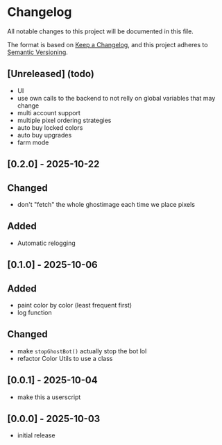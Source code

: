 # Changelog

All notable changes to this project will be documented in this file.

The format is based on [Keep a Changelog](https://keepachangelog.com/en/1.0.0/),
and this project adheres to [Semantic Versioning](https://semver.org/spec/v2.0.0.html).

## [Unreleased] (todo)
- UI
- use own calls to the backend to not relly on global variables that may change
- multi account support
- multiple pixel ordering strategies
- auto buy locked colors
- auto buy upgrades
- farm mode

## [0.2.0] - 2025-10-22
## Changed
- don't "fetch" the whole ghostimage each time we place pixels
## Added
- Automatic relogging

## [0.1.0] - 2025-10-06
## Added
- paint color by color (least frequent first)
- log function
## Changed
- make `stopGhostBot()` actually stop the bot lol
- refactor Color Utils to use a class

## [0.0.1] - 2025-10-04
- make this a userscript

## [0.0.0] - 2025-10-03
- initial release
